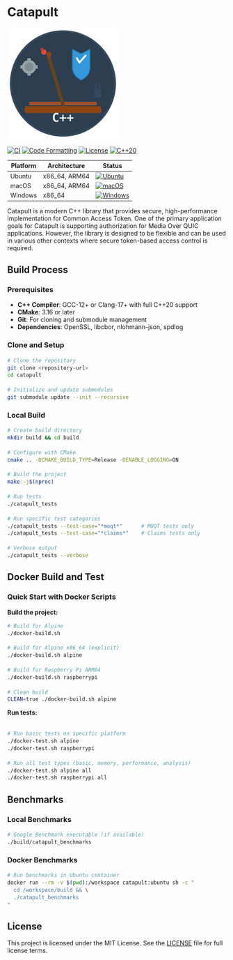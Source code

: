 # Catapult

![Catapult Icon](catapult-icon.svg)

[![CI](https://github.com/Quicr/catapult-quicr/actions/workflows/ci.yml/badge.svg)](https://github.com/Quicr/catapult-quicr/actions/workflows/ci.yml)
[![Code Formatting](https://github.com/Quicr/catapult-quicr/actions/workflows/format.yml/badge.svg)](https://github.com/Quicr/catapult-quicr/actions/workflows/format.yml)
[![License](https://img.shields.io/badge/License-BSD_2--Clause-blue.svg)](BSD-2-Clause.txt)
[![C++20](https://img.shields.io/badge/C%2B%2B-20-blue.svg)](https://en.cppreference.com/w/cpp/20)

| Platform | Architecture | Status |
|----------|-------------|--------|
|  Ubuntu | x86_64, ARM64 | [![Ubuntu](https://github.com/Quicr/catapult-quicr/actions/workflows/ci.yml/badge.svg?branch=main&event=push)](https://github.com/Quicr/catapult-quicr/actions/workflows/ci.yml?query=branch%3Amain+os%3Aubuntu-latest) |
|  macOS | x86_64, ARM64 | [![macOS](https://github.com/Quicr/catapult-quicr/actions/workflows/ci.yml/badge.svg?branch=main&event=push)](https://github.com/Quicr/catapult-quicr/actions/workflows/ci.yml?query=branch%3Amain+os%3Amacos-latest) |
|  Windows | x86_64 | [![Windows](https://github.com/Quicr/catapult-quicr/actions/workflows/ci.yml/badge.svg?branch=main&event=push)](https://github.com/Quicr/catapult-quicr/actions/workflows/ci.yml?query=branch%3Amain+os%3Awindows-latest) |

Catapult is a modern C++ library that provides secure, high-performance implementation
for Common Access Token. One of the primary application goals for Catapult is 
supporting authorization for Media Over QUIC applications. However, the 
library is designed to be flexible and can be used in various other contexts
where secure token-based access control is required.

## Build Process

### Prerequisites

- **C++ Compiler**: GCC-12+ or Clang-17+ with full C++20 support
- **CMake**: 3.16 or later
- **Git**: For cloning and submodule management
- **Dependencies**: OpenSSL, libcbor, nlohmann-json, spdlog

### Clone and Setup

```bash
# Clone the repository
git clone <repository-url>
cd catapult

# Initialize and update submodules
git submodule update --init --recursive
```

### Local Build

```bash
# Create build directory
mkdir build && cd build

# Configure with CMake
cmake .. -DCMAKE_BUILD_TYPE=Release -DENABLE_LOGGING=ON

# Build the project
make -j$(nproc)

# Run tests
./catapult_tests

# Run specific test categories
./catapult_tests --test-case="*moqt*"      # MOQT tests only
./catapult_tests --test-case="*claims*"    # Claims tests only

# Verbose output
./catapult_tests --verbose
```

## Docker Build and Test

### Quick Start with Docker Scripts

**Build the project:**
```bash
# Build for Alpine 
./docker-build.sh

# Build for Alpine x86_64 (explicit)
./docker-build.sh alpine

# Build for Raspberry Pi ARM64
./docker-build.sh raspberrypi

# Clean build
CLEAN=true ./docker-build.sh alpine
```

**Run tests:**
```bash

# Run basic tests on specific platform
./docker-test.sh alpine
./docker-test.sh raspberrypi

# Run all test types (basic, memory, performance, analysis)
./docker-test.sh alpine all
./docker-test.sh raspberrypi all

```

## Benchmarks

### Local Benchmarks

```bash
# Google Benchmark executable (if available)
./build/catapult_benchmarks
```

### Docker Benchmarks

```bash
# Run benchmarks in Ubuntu container
docker run --rm -v $(pwd):/workspace catapult:ubuntu sh -c "
  cd /workspace/build && \
  ./catapult_benchmarks
"
```


## License

This project is licensed under the MIT License. See the [LICENSE](BSD-2-Clause.txt) file for full license terms.
